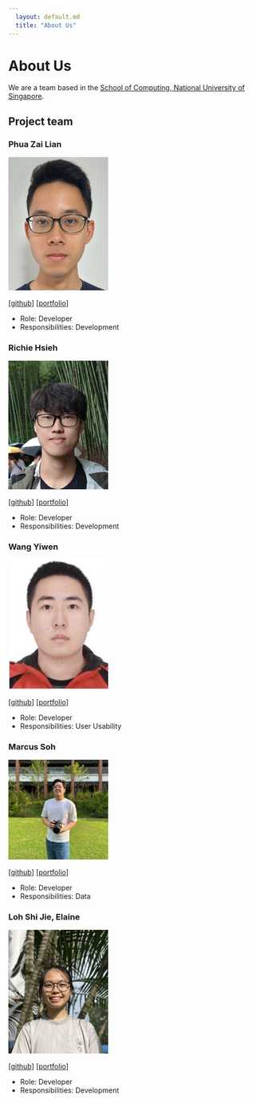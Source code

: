 ```yaml
---
  layout: default.md
  title: "About Us"
---
```


# About Us

We are a team based in the [School of Computing, National University of Singapore](http://www.comp.nus.edu.sg).


## Project team

### Phua Zai Lian

<img src="images/pzl111.png" width="200px">

[[github](https://github.com/pzl111)]
[[portfolio](team/pzl111.md)]

* Role: Developer
* Responsibilities: Development

### Richie Hsieh

<img src="images/richiehx.png" width="200px">

[[github](http://github.com/richiehx)]
[[portfolio](team/richiehx.md)]

* Role: Developer
* Responsibilities: Development

### Wang Yiwen

<img src="images/yiwen101.png" width="200px">

[[github](http://github.com/yiwen101)]
[[portfolio](team/yiwen.md)]

* Role: Developer
* Responsibilities: User Usability

### Marcus Soh

<img src="images/hollag.png" width="200px">

[[github](http://github.com/HollaG)]
[[portfolio](team/hollag.md)]

* Role: Developer
* Responsibilities: Data

### Loh Shi Jie, Elaine

<img src="images/elaineshijie.png" width="200px">

[[github](http://github.com/elaineshijie)]
[[portfolio](team/elaineshijie.md)]

* Role: Developer
* Responsibilities: Development

